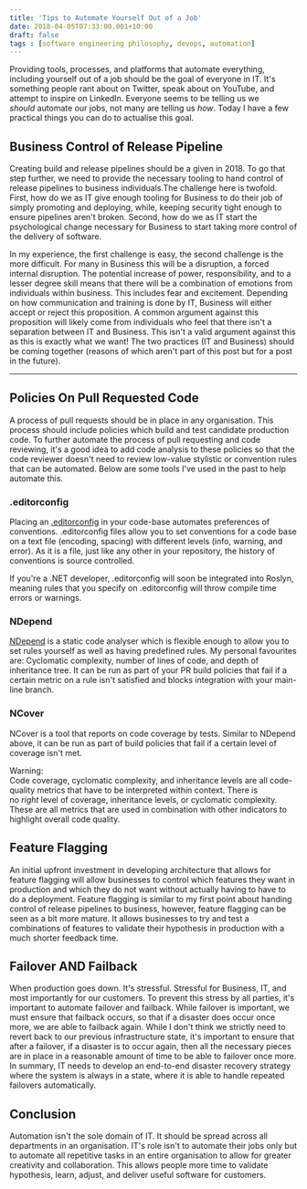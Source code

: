 ```yaml
---
title: 'Tips to Automate Yourself Out of a Job'
date: 2018-04-05T07:33:00.001+10:00
draft: false
tags : [software engineering philosophy, devops, automation]
---
```


Providing tools, processes, and platforms that automate everything, including yourself out of a job should be the goal of everyone in IT. It's something people rant about on Twitter, speak about on YouTube, and attempt to inspire on LinkedIn. Everyone seems to be telling us we _should_ automate our jobs, not many are telling us _how_. Today I have a few practical things you can do to actualise this goal.  
  
  

Business Control of Release Pipeline
------------------------------------

Creating build and release pipelines should be a given in 2018. To go that step further, we need to provide the necessary tooling to hand control of release pipelines to business individuals.The challenge here is twofold. First, how do we as IT give enough tooling for Business to do their job of simply promoting and deploying, while, keeping security tight enough to ensure pipelines aren't broken. Second, how do we as IT start the psychological change necessary for Business to start taking more control of the delivery of software.

  

In my experience, the first challenge is easy, the second challenge is the more difficult. For many in Business this will be a disruption, a forced internal disruption. The potential increase of power, responsibility, and to a lesser degree skill means that there will be a combination of emotions from individuals within business. This includes fear and excitement. Depending on how communication and training is done by IT, Business will either accept or reject this proposition. A common argument against this proposition will likely come from individuals who feel that there isn't a separation between IT and Business. This isn't a valid argument against this as this is exactly what we want! The two practices (IT and Business) should be coming together (reasons of which aren't part of this post but for a post in the future). 


-----------------------------------------------------------------------------------------------------------------------------------------------------------------------------------------------------------------------------------------------------------------------------------------------------------------------------------------------------------------------------------------------------------------------------------------------------------------------------------------------------------------------------------------------------------------------------------------------------------------------------------------------------------------------------------------------------------------------------------------------------------------------------------------------------------------------------------------------------------------------------------------------------------------------------------------------------------------------------------------------------------------------------------------------------------------------------------------------------------------------------------------------------------------------------------------------------------------------------------------------------------------------------------------------------------------------------------------------------------------------------------------------------------------------------------

Policies On Pull Requested Code
-------------------------------

A process of pull requests should be in place in any organisation. This process should include policies which build and test candidate production code. To further automate the process of pull requesting and code reviewing, it's a good idea to add code analysis to these policies so that the code reviewer doesn't need to review low-value stylistic or convention rules that can be automated. Below are some tools I've used in the past to help automate this.  

### .editorconfig

Placing an [.editorconfig](http://editorconfig.org/) in your code-base automates preferences of conventions. .editorconfig files allow you to set conventions for a code base on a text file (encoding, spacing) with different levels (info, warning, and error). As it is a file, just like any other in your repository, the history of conventions is source controlled.

  

If you're a .NET developer, .editorconfig will soon be integrated into Roslyn, meaning rules that you specify on .editorconfig will throw compile time errors or warnings.

### NDepend

[NDepend](https://www.ndepend.com/) is a static code analyser which is flexible enough to allow you to set rules yourself as well as having predefined rules. My personal favourites are: Cyclomatic complexity, number of lines of code, and depth of inheritance tree. It can be run as part of your PR build policies that fail if a certain metric on a rule isn't satisfied and blocks integration with your main-line branch.

### NCover

NCover is a tool that reports on code coverage by tests. Similar to NDepend above, it can be run as part of build policies that fail if a certain level of coverage isn't met.  
  
Warning:  
Code coverage, cyclomatic complexity, and inheritance levels are all code-quality metrics that have to be interpreted within context. There is no _right_ level of coverage, inheritance levels, or cyclomatic complexity. These are all metrics that are used in combination with other indicators to highlight overall code quality.

Feature Flagging
----------------

An initial upfront investment in developing architecture that allows for feature flagging will allow businesses to control which features they want in production and which they do not want without actually having to have to do a deployment. Feature flagging is similar to my first point about handing control of release pipelines to business, however, feature flagging can be seen as a bit more mature. It allows businesses to try and test a combinations of features to validate their hypothesis in production with a much shorter feedback time.  
  

Failover AND Failback
---------------------

When production goes down. It's stressful. Stressful for Business, IT, and most importantly for our customers. To prevent this stress by all parties, it's important to automate failover and failback. While failover is important, we must ensure that failback occurs, so that if a disaster does occur once more, we are able to failback again. While I don't think we strictly need to revert back to our previous infrastructure state, it's important to ensure that after a failover, if a disaster is to occur again, then all the necessary pieces are in place in a reasonable amount of time to be able to failover once more. In summary, IT needs to develop an end-to-end disaster recovery strategy where the system is always in a state, where it is able to handle repeated failovers automatically.

  

Conclusion
----------

Automation isn't the sole domain of IT. It should be spread across all departments in an organisation. IT's role isn't to automate their jobs only but to automate all repetitive tasks in an entire organisation to allow for greater creativity and collaboration. This allows people more time to validate hypothesis, learn, adjust, and deliver useful software for customers.